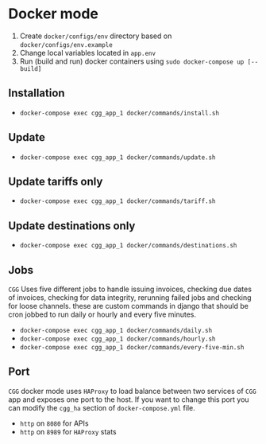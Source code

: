 # Docker mode

1. Create `docker/configs/env` directory based on `docker/configs/env.example`
2. Change local variables located in `app.env`
3. Run (build and run) docker containers using `sudo docker-compose up [--build]`

## Installation

- `docker-compose exec cgg_app_1 docker/commands/install.sh`

## Update

- `docker-compose exec cgg_app_1 docker/commands/update.sh`

## Update tariffs only

- `docker-compose exec cgg_app_1 docker/commands/tariff.sh`

## Update destinations only

- `docker-compose exec cgg_app_1 docker/commands/destinations.sh`

## Jobs

`CGG` Uses five different jobs to handle issuing invoices, checking due dates of invoices, checking for data integrity, rerunning failed jobs and checking for loose channels. these are custom commands in django that should be cron jobbed to run daily or hourly and every five minutes. 

- `docker-compose exec cgg_app_1 docker/commands/daily.sh`
- `docker-compose exec cgg_app_1 docker/commands/hourly.sh`
- `docker-compose exec cgg_app_1 docker/commands/every-five-min.sh`

## Port

`CGG` docker mode uses `HAProxy` to load balance between two services of `CGG` app and exposes one port to the host. If you want to change this port you can modify the `cgg_ha` section of `docker-compose.yml` file.

- `http` on `8080` for APIs
- `http` on `8989` for `HAProxy` stats
